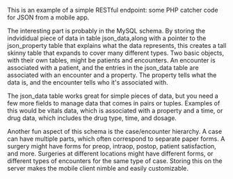 This is an example of a simple RESTful endpoint: some PHP catcher code for JSON from a mobile app. 

The interesting part is probably in the MySQL schema. By storing the indvididual piece of data 
in table json_data,along with a pointer to the json_property table that explains what the data 
represents, this creates a tall skinny table that expands to cover many different types. Two 
basic objects, with their own tables, might be patients and encounters. An encounter is 
associated with a patient, and the entries in the json_data table are associated with an encounter 
and a property. The property tells what the data is, and the encounter tells who it's associated with.

The json_data table works great for simple pieces of data, but you need a few more fields to manage 
data that comes in pairs or tuples. Examples of this would be vitals data, which is associated with
a property and a time, or drug data, which includes the drug type, time, and dosage.

Another fun aspect of this schema is the case/encounter hierarchy. A case can have multiple parts,
which often correspond to separate paper forms. A surgery might have forms for preop, intraop, 
postop, patient satisfaction, and more. Surgeries at different locations might have different 
forms, or different types of encounters for the same type of case. Storing this on the server 
makes the mobile client nimble and easily customizable.
